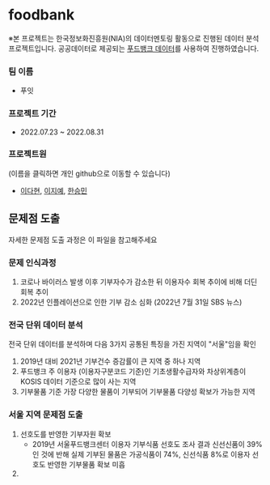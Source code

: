 # foodbank   
※본 프로젝트는 한국정보화진흥원(NIA)의 데이터멘토링 활동으로 진행된 데이터 분석 프로젝트입니다. 공공데이터로 제공되는 [푸드뱅크 데이터](https://www.foodbank1377.org/reference/openData.do)를 사용하여 진행하였습니다.

### 팀 이름
  - 푸잇
### 프로젝트 기간 
  - 2022.07.23 ~ 2022.08.31
### 프로젝트원 
(이름을 클릭하면 개인 github으로 이동할 수 있습니다)   
  - [이다현](https://github.com/katalria), [이지예](https://github.com/TaeWonKang95), [한승민](https://github.com/zzozzo/)  
  
## 문제점 도출
자세한 문제점 도출 과정은 이 파일을 참고해주세요

  ### 문제 인식과정    
  1. 코로나 바이러스 발생 이후 기부자수가 감소한 뒤 이용자수 회복 추이에 비해 더딘 회복 추이
  2. 2022년 인플레이션으로 인한 기부 감소 심화 (2022년 7월 31일 SBS 뉴스)   

  ### 전국 단위 데이터 분석   
  전국 단위 데이터를 분석하며 다음 3가지 공통된 특징을 가진 지역이 "서울"임을 확인   
  1. 2019년 대비 2021년 기부건수 증감률이 큰 지역 중 하나 지역
  2. 푸드뱅크 주 이용자 (이용자구분코드 기준)인 기초생활수급자와 차상위계층이 KOSIS 데이터 기준으로 많이 사는 지역
  3. 기부물품 기준 가장 다양한 물품이 기부되어 기부물품 다양성 확보가 가능한 지역   

  ### 서울 지역 문제점 도출   
  1. 선호도를 반영한 기부자원 확보  
      - 2019년 서울푸드뱅크센터 이용자 기부식품 선호도 조사 결과 신선신품이 39%인 것에 반해 실제 기부된 물품은 가공식품이 74%, 신선식품 8%로 이용자 선호도 반영한 기부물품 확보 미흡   
  2. 
